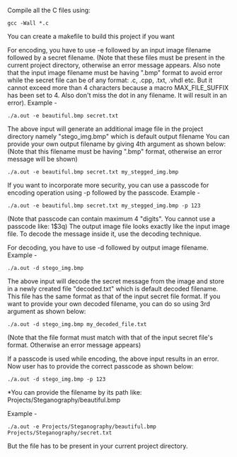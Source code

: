 Compile all the C files using:

    gcc -Wall *.c

You can create a makefile to build this project if you want

For encoding, you have to use -e followed by an input image filename followed by a secret filename.
(Note that these files must be present in the current project directory, otherwise an error message appears. Also note that the input image filename must be having ".bmp" format to avoid error while the secret file can be of any format: .c, .cpp, .txt, .vhdl etc. But  it cannot exceed more than 4 characters because a macro MAX_FILE_SUFFIX has been set to 4. Also don't miss the dot in any filename. It will result in an error). Example -

    ./a.out -e beautiful.bmp secret.txt

The above input will generate an additional image file in the project directory namely "stego_img.bmp" which is default output filename
You can provide your own output filename by giving 4th argument as shown below:
(Note that this filename must be having ".bmp" format, otherwise an error message will be shown)
    
    ./a.out -e beautiful.bmp secret.txt my_stegged_img.bmp
    
If you want to incorporate more security, you can use a passcode for encoding operation using -p followed by the passcode. Example -

    ./a.out -e beautiful.bmp secret.txt my_stegged_img.bmp -p 123

(Note that passcode can contain maximum 4 "digits". You cannot use a passcode like: 1$3q)
The output image file looks exactly like the input image file. To decode the message inside it, use the decoding technique.

For decoding, you have to use -d followed by output image filename. Example -

    ./a.out -d stego_img.bmp

The above input will decode the secret message from the image and store in a newly created file "decoded.txt" which is default decoded filename. This file has the same format as that of the input secret file format.
If you want to provide your own decoded filename, you can do so using 3rd argument as shown below:

    ./a.out -d stego_img.bmp my_decoded_file.txt

(Note that the file format must match with that of the input secret file's format. Otherwise an error message appears)
    
If a passcode is used while encoding, the above input results in an error.
Now user has to provide the correct passcode as shown below:

    ./a.out -d stego_img.bmp -p 123
    
*You can provide the filename by its path like: Projects/Steganography/beautiful.bmp

Example -

    ./a.out -e Projects/Steganography/beautiful.bmp Projects/Steganography/secret.txt
    
But the file has to be present in your current project directory.
